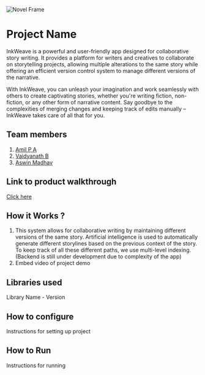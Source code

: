 ![Novel Frame](https://github.com/TH-Activities/saturday-hack-night-template/assets/90635335/4c26e8ac-2dd1-4d75-8e1a-9f7585e3b381)

# Project Name

InkWeave is a powerful and user-friendly app designed for collaborative story writing. It provides a platform for writers and creatives to collaborate on storytelling projects, allowing multiple alterations to the same story while offering an efficient version control system to manage different versions of the narrative.

With InkWeave, you can unleash your imagination and work seamlessly with others to create captivating stories, whether you're writing fiction, non-fiction, or any other form of narrative content. Say goodbye to the complexities of merging changes and keeping track of edits manually – InkWeave takes care of all that for you.

## Team members

1. [Amil P A](https://github.com/amilpa)
2. [Vaidyanath B](https://github.com/vaidyanath-b)
3. [Aswin Madhav](https://github.com/aswin-madhav)

## Link to product walkthrough

<a href="https://www.youtube.com/watch?v=MpvrDLOVI1k" target="_blank">Click here</a>

## How it Works ?

1.  This system allows for collaborative writing by maintaining different versions of the same story. Artificial intelligence is used to automatically generate different storylines based on the previous context of the story. To keep track of all these different paths, we use multi-level indexing.(Backend is still under development due to complexity of the app)
2.  Embed video of project demo

## Libraries used

Library Name - Version

## How to configure

Instructions for setting up project

## How to Run

Instructions for running
